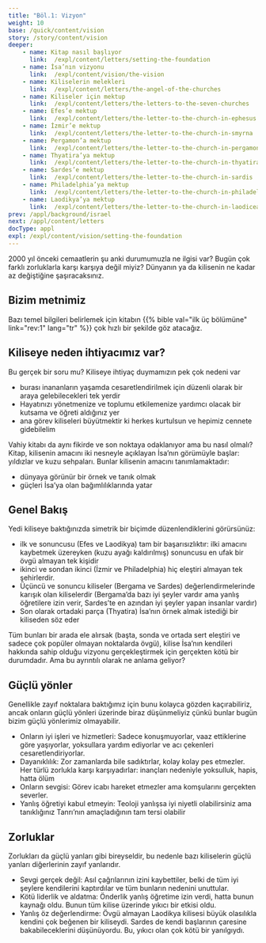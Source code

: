 ```yaml
---
title: "Böl.1: Vizyon"
weight: 10
base: /quick/content/vision
story: /story/content/vision
deeper:
    - name: Kitap nasıl başlıyor
      link:  /expl/content/letters/setting-the-foundation
    - name: İsa’nın vizyonu
      link:  /expl/content/vision/the-vision
    - name: Kiliselerin melekleri
      link:  /expl/content/letters/the-angel-of-the-churches
    - name: Kiliseler için mektup
      link:  /expl/content/letters/the-letters-to-the-seven-churches
    - name: Efes’e mektup
      link:  /expl/content/letters/the-letter-to-the-church-in-ephesus
    - name: İzmir’e mektup
      link:  /expl/content/letters/the-letter-to-the-church-in-smyrna
    - name: Pergamon’a mektup
      link:  /expl/content/letters/the-letter-to-the-church-in-pergamon
    - name: Thyatira’ya mektup
      link:  /expl/content/letters/the-letter-to-the-church-in-thyatira
    - name: Sardes’e mektup
      link:  /expl/content/letters/the-letter-to-the-church-in-sardis
    - name: Philadelphia’ya mektup
      link:  /expl/content/letters/the-letter-to-the-church-in-philadelphia
    - name: Laodikya’ya mektup
      link:  /expl/content/letters/the-letter-to-the-church-in-laodicea
prev: /appl/background/israel
next: /appl/content/letters
docType: appl
expl: /expl/content/vision/setting-the-foundation
---
```


2000 yıl önceki cemaatlerin şu anki durumumuzla ne ilgisi var? Bugün çok farklı zorluklarla karşı karşıya değil miyiz? Dünyanın ya da kilisenin ne kadar az değiştiğine şaşıracaksınız.

## Bizim metnimiz

<a name="7aff"></a>
Bazı temel bilgileri belirlemek için kitabın {{% bible val="ilk üç bölümüne" link="rev:1" lang="tr" %}} çok hızlı bir şekilde göz atacağız.

## Kiliseye neden ihtiyacımız var?

<a name="162d"></a>
Bu gerçek bir soru mu? Kiliseye ihtiyaç duymamızın pek çok nedeni var

- burası inananların yaşamda cesaretlendirilmek için düzenli olarak bir araya gelebilecekleri tek yerdir
- Hayatınızı yönetmenize ve toplumu etkilemenize yardımcı olacak bir kutsama ve öğreti aldığınız yer
- ana görev ki̇li̇seleri̇ büyütmekti̇r ki̇ herkes kurtulsun ve hepi̇mi̇z cennete gi̇debi̇leli̇m

Vahiy kitabı da aynı fikirde ve son noktaya odaklanıyor ama bu nasıl olmalı? Kitap, kilisenin amacını iki nesneyle açıklayan İsa’nın görümüyle başlar: yıldızlar ve kuzu sehpaları. Bunlar kilisenin amacını tanımlamaktadır:

- dünyaya görünür bir örnek ve tanık olmak
- güçleri İsa’ya olan bağımlılıklarında yatar

## Genel Bakış

<a name="dfec"></a>
Yedi kiliseye baktığınızda simetrik bir biçimde düzenlendiklerini görürsünüz:

- ilk ve sonuncusu (Efes ve Laodikya) tam bir başarısızlıktır: ilki amacını kaybetmek üzereyken (kuzu ayağı kaldırılmış) sonuncusu en ufak bir övgü almayan tek kişidir
- ikinci ve sondan ikinci (İzmir ve Philadelphia) hiç eleştiri almayan tek şehirlerdir.
- Üçüncü ve sonuncu kiliseler (Bergama ve Sardes) değerlendirmelerinde karışık olan kiliselerdir (Bergama’da bazı iyi şeyler vardır ama yanlış öğretilere izin verir, Sardes’te en azından iyi şeyler yapan insanlar vardır)
- Son olarak ortadaki parça (Thyatira) İsa’nın örnek almak istediği bir kiliseden söz eder

Tüm bunları bir arada ele alırsak (başta, sonda ve ortada sert eleştiri ve sadece çok popüler olmayan noktalarda övgü), kilise İsa’nın kendileri hakkında sahip olduğu vizyonu gerçekleştirmek için gerçekten kötü bir durumdadır. Ama bu ayrıntılı olarak ne anlama geliyor?

## Güçlü yönler

<a name="9deb"></a>
Genellikle zayıf noktalara baktığımız için bunu kolayca gözden kaçırabiliriz, ancak onların güçlü yönleri üzerinde biraz düşünmeliyiz çünkü bunlar bugün bizim güçlü yönlerimiz olmayabilir.

- Onların iyi işleri ve hizmetleri: Sadece konuşmuyorlar, vaaz ettiklerine göre yaşıyorlar, yoksullara yardım ediyorlar ve acı çekenleri cesaretlendiriyorlar.
- Dayanıklılık: Zor zamanlarda bile sadıktırlar, kolay kolay pes etmezler. Her türlü zorlukla karşı karşıyadırlar: inançları nedeniyle yoksulluk, hapis, hatta ölüm
- Onların sevgisi: Görev icabı hareket etmezler ama komşularını gerçekten severler.
- Yanlış öğretiyi kabul etmeyin: Teoloji yanlışsa iyi niyetli olabilirsiniz ama tanıklığınız Tanrı’nın amaçladığının tam tersi olabilir

## Zorluklar

<a name="a25d"></a>
Zorlukları da güçlü yanları gibi bireyseldir, bu nedenle bazı kiliselerin güçlü yanları diğerlerinin zayıf yanlarıdır.

- Sevgi gerçek değil: Asıl çağrılarının izini kaybettiler, belki de tüm iyi şeylere kendilerini kaptırdılar ve tüm bunların nedenini unuttular.
- Kötü liderlik ve aldatma: Önderlik yanlış öğretime izin verdi, hatta bunun kaynağı oldu. Bunun tüm kilise üzerinde yıkıcı bir etkisi oldu.
- Yanlış öz değerlendirme: Övgü almayan Laodikya kilisesi büyük olasılıkla kendini çok beğenen bir kiliseydi. Sardes de kendi başlarının çaresine bakabileceklerini düşünüyordu. Bu, yıkıcı olan çok kötü bir yanılgıydı.
